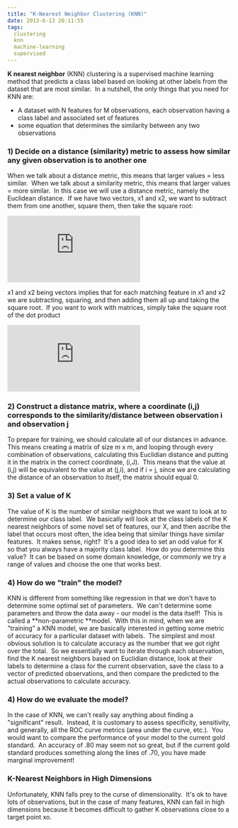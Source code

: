 ```yaml
---
title: "K-Nearest Neighbor Clustering (KNN)"
date: 2013-6-13 20:11:55
tags:
  clustering
  knn
  machine-learning
  supervised
---
```



**K nearest neighbor** (KNN) clustering is a supervised machine learning method that predicts a class label based on looking at other labels from the dataset that are most similar.  In a nutshell, the only things that you need for KNN are:

- A dataset with N features for M observations, each observation having a class label and associated set of features
- some equation that determines the similarity between any two observations

### 1) Decide on a distance (similarity) metric to assess how similar any given observation is to another one

When we talk about a distance metric, this means that larger values = less similar.  When we talk about a similarity metric, this means that larger values = more similar.  In this case we will use a distance metric, namely the Euclidean distance.  If we have two vectors, x1 and x2, we want to subtract them from one another, square them, then take the square root:

![\sqrt (sum) (x1-x2)^2](http://l.wordpress.com/latex.php?latex=%5Csqrt%20%28sum%29%20%28x1-x2%29%5E2&bg=FFFFFF&fg=470229&s=1 "\sqrt (sum) (x1-x2)^2")

x1 and x2 being vectors implies that for each matching feature in x1 and x2 we are subtracting, squaring, and then adding them all up and taking the square root.  If you want to work with matrices, simply take the square root of the dot product

![\sqrt (x1-x2)T(x1-x2)](http://l.wordpress.com/latex.php?latex=%5Csqrt%20%28x1-x2%29T%28x1-x2%29&bg=FFFFFF&fg=470229&s=1 "\sqrt (x1-x2)T(x1-x2)")

### 2) Construct a distance matrix, where a coordinate (i,j) corresponds to the similarity/distance between observation i and observation j

To prepare for training, we should calculate all of our distances in advance.  This means creating a matrix of size m x m, and looping through every combination of observations, calculating this Euclidian distance and putting it in the matrix in the correct coordinate, (i,J).  This means that the value at (i,j) will be equivalent to the value at (j,i), and if i = j, since we are calculating the distance of an observation to itself, the matrix should equal 0.

### 3) Set a value of K

The value of K is the number of similar neighbors that we want to look at to determine our class label.  We basically will look at the class labels of the K nearest neighbors of some novel set of features, our X, and then ascribe the label that occurs most often, the idea being that similar things have similar features.  It makes sense, right?  It's a good idea to set an odd value for K so that you always have a majority class label.  How do you determine this value?  It can be based on some domain knowledge, or commonly we try a range of values and choose the one that works best.

### 4) How do we "train" the model?

KNN is different from something like regression in that we don't have to determine some optimal set of parameters.  We can't determine some parameters and throw the data away - our model is the data itself!  This is called a **non-parametric **model.  With this in mind, when we are "training" a KNN model, we are basically interested in getting some metric of accuracy for a particular dataset with labels.  The simplest and most obvious solution is to calculate accuracy as the number that we got right over the total.  So we essentially want to iterate through each observation, find the K nearest neighbors based on Euclidian distance, look at their labels to determine a class for the current observation, save the class to a vector of predicted observations, and then compare the predicted to the actual observations to calculate accuracy.

### 4) How do we evaluate the model?

In the case of KNN, we can't really say anything about finding a "significant" result.  Instead, it is customary to assess specificity, sensitivity, and generally, all the ROC curve metrics (area under the curve, etc.).  You would want to compare the performance of your model to the current gold standard.  An accuracy of .80 may seem not so great, but if the current gold standard produces something along the lines of .70, you have made marginal improvement!

### K-Nearest Neighbors in High Dimensions

Unfortunately, KNN falls prey to the curse of dimensionality.  It's ok to have lots of observations, but in the case of many features, KNN can fail in high dimensions because it becomes difficult to gather K observations close to a target point xo.
